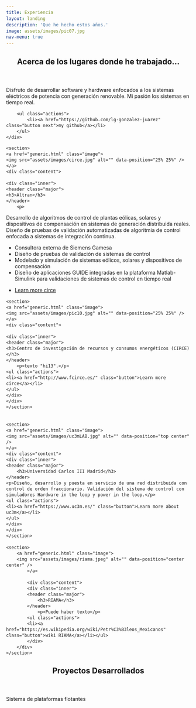 ```yaml
---
title: Experiencia
layout: landing
description: 'Que he hecho estos años.'
image: assets/images/pic07.jpg
nav-menu: true
---
```


<!-- Main -->
<div id="main">


<!-- One -->
<section id="one">
	<div class="inner">
		<header class="major">
			<h2>Acerca de los lugares donde he trabajado...</h2>
		</header>
		<p>Disfruto de desarrollar software y hardware enfocados a los sistemas eléctricos de potencia con generación renovable. Mi pasión los sistemas en tiempo real.</p>

		<ul class="actions">
			<li><a href="https://github.com/lg-gonzalez-juarez" class="button next">my github</a></li>
		</ul>
	</div>
</section>
	</div>


<!-- Two -->
<section id="two" class="spotlights">


	<section>
	<a href="generic.html" class="image">
	<img src="assets/images/circe.jpg" alt="" data-position="25% 25%" />
	</a>
	<div class="content">

	<div class="inner">
	<header class="major">
	<h3>Altran</h3>
	</header>
        <p>
Desarrollo de algoritmos de control de plantas eólicas, solares y dispositivos de compensación en sistemas de generación distribuida reales. Diseño de pruebas de validación automatizadas de algoritmia de control enfocada a sistemas de integración continua.

- Consultora externa de Siemens Gamesa
- Diseño de pruebas de validación de sistemas de control 
- Modelado y simulación de sistemas eólicos, solares y dispositivos de compensación
- Diseño de aplicaciones GUIDE integradas en la plataforma Matlab-Simulink para validaciones de sistemas de control en tiempo real
</p>
	<ul class="actions">
	<li><a href="http://www.fcirce.es/" class="button">Learn more circe</a></li>
	</ul>
	</div>
	</div>
	</section>



	<section>
	<a href="generic.html" class="image">
	<img src="assets/images/pic10.jpg" alt="" data-position="25% 25%" />
	</a>
	<div class="content">

	<div class="inner">
	<header class="major">
	<h3>Centro de investigación de recursos y consumos energéticos (CIRCE)</h3>
	</header>
        <p>texto "hi13".</p>
	<ul class="actions">
	<li><a href="http://www.fcirce.es/" class="button">Learn more circe</a></li>
	</ul>
	</div>
	</div>
	</section>


	<section>
	<a href="generic.html" class="image">
	<img src="assets/images/uc3mLAB.jpg" alt="" data-position="top center" />
	</a>
	<div class="content">
	<div class="inner">
	<header class="major">
		<h3>Universidad Carlos III Madrid</h3>
	</header>
	<p>Diseño, desarrollo y puesta en servicio de una red distribuida con control de orden fraccionario. Validación del sistema de control con simuladores Hardware in the loop y power in the loop.</p>
	<ul class="actions">
	<li><a href="https://www.uc3m.es/" class="button">Learn more about uc3m</a></li>
	</ul>
	</div>
	</div>
	</section>

	<section>
		<a href="generic.html" class="image">
		<img src="assets/images/riama.jpeg" alt="" data-position="center center" />
	        </a>
		
	        <div class="content">
			<div class="inner">
			<header class="major">		
				<h3>RIAMA</h3>
			</header>
				<p>Puede haber texto</p>
			<ul class="actions">
			<li><a href="https://es.wikipedia.org/wiki/Petr%C3%B3leos_Mexicanos" 				class="button">wiki RIAMA</a></li></ul>
			</div>
		</div>
	</section>


</section>


<!-- Three -->
<section id="three">
	<div class="inner">
		<header class="major">
			<h2>Proyectos Desarrollados</h2>
		</header>
		<p> Sistema de plataformas flotantes</p>
	</div>
</section>






